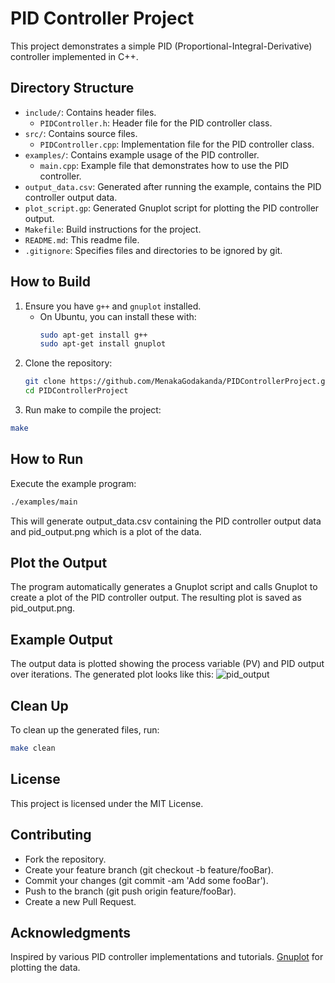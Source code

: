 # PID Controller Project

This project demonstrates a simple PID (Proportional-Integral-Derivative) controller implemented in C++.

## Directory Structure

- `include/`: Contains header files.
  - `PIDController.h`: Header file for the PID controller class.
- `src/`: Contains source files.
  - `PIDController.cpp`: Implementation file for the PID controller class.
- `examples/`: Contains example usage of the PID controller.
  - `main.cpp`: Example file that demonstrates how to use the PID controller.
- `output_data.csv`: Generated after running the example, contains the PID controller output data.
- `plot_script.gp`: Generated Gnuplot script for plotting the PID controller output.
- `Makefile`: Build instructions for the project.
- `README.md`: This readme file.
- `.gitignore`: Specifies files and directories to be ignored by git.

## How to Build

1. Ensure you have `g++` and `gnuplot` installed.
   - On Ubuntu, you can install these with:
     ```sh
     sudo apt-get install g++
     sudo apt-get install gnuplot
     ```
2. Clone the repository:
   ```sh
   git clone https://github.com/MenakaGodakanda/PIDControllerProject.git
   cd PIDControllerProject
   ```
3. Run make to compile the project:
  ```sh
  make
  ```

## How to Run
Execute the example program:
```sh
./examples/main
```
This will generate output_data.csv containing the PID controller output data and pid_output.png which is a plot of the data.

## Plot the Output
The program automatically generates a Gnuplot script and calls Gnuplot to create a plot of the PID controller output. The resulting plot is saved as pid_output.png.

## Example Output
The output data is plotted showing the process variable (PV) and PID output over iterations. The generated plot looks like this:
![pid_output](https://github.com/MenakaGodakanda/PIDControllerProject/assets/156875412/d498c1a8-1847-4852-bbd0-9b07382adef3)

## Clean Up
To clean up the generated files, run:
```sh
make clean
```

## License
This project is licensed under the MIT License.

## Contributing
- Fork the repository.
- Create your feature branch (git checkout -b feature/fooBar).
- Commit your changes (git commit -am 'Add some fooBar').
- Push to the branch (git push origin feature/fooBar).
- Create a new Pull Request.

## Acknowledgments
Inspired by various PID controller implementations and tutorials.
<a href="http://www.gnuplot.info/">Gnuplot</a> for plotting the data.
